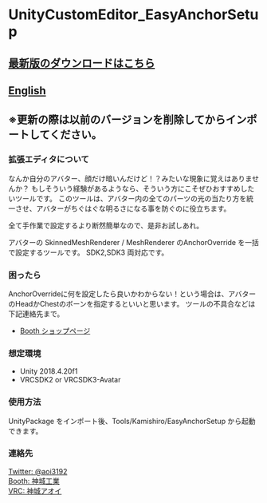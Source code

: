 # UnityCustomEditor_EasyAnchorSetup
## [最新版のダウンロードはこちら](https://github.com/AoiKamishiro/UnityCustomEditor_EasyAnchorSetup/releases)
## [English](https://github.com/AoiKamishiro/UnityCustomEditor_EasyAnchorSetup/blob/master/README_EN.md)
## ※更新の際は以前のバージョンを削除してからインポートしてください。  
### 拡張エディタについて
なんか自分のアバター、顔だけ暗いんだけど！？みたいな現象に覚えはありませんか？
もしそういう経験があるようなら、そういう方にこそぜひおすすめしたいツールです。
このツールは、アバター内の全てのパーツの光の当たり方を統一させ、アバターがちぐはぐな明るさになる事を防ぐのに役立ちます。

全て手作業で設定するより断然簡単なので、是非お試しあれ。


アバターの SkinnedMeshRenderer / MeshRenderer のAnchorOverride を一括で設定するツールです。
SDK2,SDK3 両対応です。

### 困ったら
AnchorOverrideに何を設定したら良いかわからない！という場合は、アバターのHeadかChestのボーンを指定するといいと思います。
ツールの不具合などは下記連絡先まで。

* [Booth ショップページ](https://kamishirolab.booth.pm/items/2494327)
### 想定環境
* Unity 2018.4.20f1
* VRCSDK2 or VRCSDK3-Avatar
### 使用方法
UnityPackage をインポート後、Tools/Kamishiro/EasyAnchorSetup から起動できます。
### 連絡先
[Twitter: @aoi3192](https://twitter.com/aoi3192)  
[Booth: 神城工業](https://kamishirolab.booth.pm/)  
[VRC: 神城アオイ](https://www.vrchat.com/home/user/usr_19514816-2cf8-43cc-a046-9e2d87d15af7)
